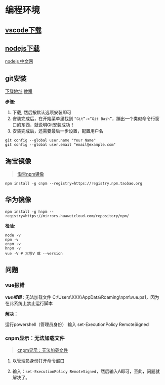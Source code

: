 # 编程环境

## [vscode下载](https://code.visualstudio.com/)

## [nodejs下载](https://nodejs.org/zh-cn/download/)

[nodejs 中文网](http://nodejs.cn/download/)

## git安装

[下载地址](https://git-scm.com/downloads)
[教程](https://www.liaoxuefeng.com/wiki/896043488029600/896067074338496)

**步骤:**

1. 下载, 然后按默认选项安装即可
2. 安装完成后，在开始菜单里找到 `“Git”->“Git Bash”`，蹦出一个类似命令行窗口的东西，就说明Git安装成功！
3. 安装完成后，还需要最后一步设置，配置用户名

```shell
git config --global user.name "Your Name"
git config --global user.email "email@example.com"
```

## 淘宝镜像

> [淘宝npm镜像](https://developer.aliyun.com/mirror/NPM?from=tnpm)

```shell
npm install -g cnpm --registry=https://registry.npm.taobao.org
```

## 华为镜像

```shell
npm install -g hnpm --registry=https://mirrors.huaweicloud.com/repository/npm/
```

**检验:**

```shell
node -v
npm -v
cnpm -v
hnpm -v
vue -V # 大写V 或 --version
```

## 问题

### vue报错

***vue报错*** : 无法加载文件 C:\Users\XXX\AppData\Roaming\npm\vue.ps1，因为在此系统上禁止运行脚本

**解决：**

运行powershell（管理员身份）
输入 set-ExecutionPolicy RemoteSigned

### cnpm显示：无法加载文件

> [cnpm显示：无法加载文件](https://www.jianshu.com/p/b513db78e4d9)

1. 以管理员身份打开命令窗口

2. 输入：`set-ExecutionPolicy RemoteSigned`，然后输入A即可，至此，问题就解决了。
